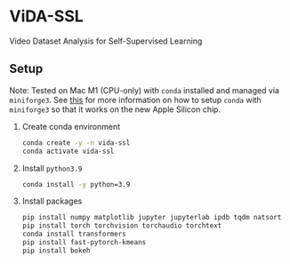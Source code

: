 # ViDA-SSL
Video Dataset Analysis for Self-Supervised Learning


## Setup 

Note: Tested on Mac M1 (CPU-only) with `conda` installed and managed via `miniforge3`. See [this](https://bpiyush.github.io/ml-engg-docs/mac_m1.html) for more information on how to setup `conda` with `miniforge3` so that it works on the new Apple Silicon chip.

1. Create conda environment
   ```bash
   conda create -y -n vida-ssl
   conda activate vida-ssl
   ```
2. Install `python3.9`
   ```bash
   conda install -y python=3.9
   ```
3. Install packages
   ```bash
   pip install numpy matplotlib jupyter jupyterlab ipdb tqdm natsort
   pip install torch torchvision torchaudio torchtext
   conda install transformers
   pip install fast-pytorch-kmeans
   pip install bokeh
   ```